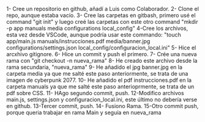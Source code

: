 1- Cree un repositorio en github, añadí a Luis como Colaborador.
2- Clone el repo, aunque estaba vacío.
3- Cree las carpetas en gitbash, primero usé el command "git init" y luego creé las carpetas con este otro command "mkdir -p app manuals media configurations local_config"
4-Cree los archivos, esta vez desde VSCode, aunque podría usar este commando: "touch app/main.js manuals/instrucciones.pdf media/banner.jpg configurations/settings.json local_config/configuracion_local.ini"
5- Hice el arcxhivo gitignore.
6- Hice un commit y push el primero.
7- Crée una nueva rama con "git checkout -n nueva_rama"
8- He creado este archivo desde la rama secundaria, "nueva_rama"
9- He añadido el jpg banner.jpg en la carpeta media ya que me salté este paso anteriormente, se trata de una imagen de cyberpunk 2077.
10- He añadido el pdf instrucciones.pdf en la carpeta manuals ya que me salté este paso anterioprmente, se trata de un pdf sobre CSS.
11- HAgo segundo commit, push.
12-Modifico archivos main.js, settings.json y configuracion_local.ini, este último no debería verse en github.
13-Tercer commit, push.
14- Fusiono Rama.
15-Otro commit push, porque queria trabajar en rama Main y seguía en nueva_rama
